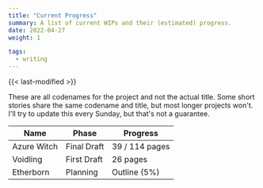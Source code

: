 ```yaml
---
title: "Current Progress"
summary: A list of current WIPs and their (estimated) progress.
date: 2022-04-27
weight: 1

tags:
  - writing
---
```


{{< last-modified >}}

These are all codenames for the project and not the actual title.  Some short stories share the same codename and title, but most longer projects won't.  I'll try to update this every Sunday, but that's not a guarantee.

| Name        | Phase       | Progress       |
| ----------- | ----------- | -------------- |
| Azure Witch | Final Draft | 39 / 114 pages |
| Voidling    | First Draft | 26 pages       |
| Etherborn   | Planning    | Outline (5%)   |
